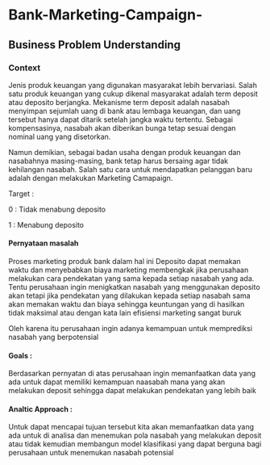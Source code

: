 # Bank-Marketing-Campaign-

## Business Problem Understanding

### Context 
Jenis produk keuangan yang digunakan masyarakat lebih bervariasi. Salah satu produk keuangan yang cukup dikenal masyarakat adalah term deposit atau deposito berjangka. Mekanisme term deposit adalah nasabah menyimpan sejumlah uang di bank atau lembaga keuangan, dan uang tersebut hanya dapat ditarik setelah jangka waktu tertentu. Sebagai kompensasinya, nasabah akan diberikan bunga tetap sesuai dengan nominal uang yang disetorkan.

Namun demikian, sebagai badan usaha dengan produk keuangan dan nasabahnya masing-masing, bank tetap harus bersaing agar tidak kehilangan nasabah. Salah satu cara untuk mendapatkan pelanggan baru adalah dengan melakukan Marketing Camapaign.

Target :

0 : Tidak menabung deposito

1 : Menabung deposito

#### Pernyataan masalah 
Proses marketing produk bank dalam hal ini Deposito dapat memakan waktu dan menyebabkan biaya marketing membengkak jika perusahaan melakukan cara pendekatan yang sama kepada setiap nasabah yang ada. Tentu perusahaan ingin menigkatkan nasabah yang menggunakan deposito akan tetapi jika pendekatan yang dilakukan kepada setiap nasabah sama akan memakan waktu dan biaya sehingga keuntungan yang di hasilkan tidak maksimal atau dengan kata lain efisiensi marketing sangat buruk 

Oleh karena itu perusahaan ingin adanya kemampuan untuk memprediksi nasabah yang berpotensial 

#### Goals :
Berdasarkan pernyatan di atas perusahaan ingin memanfaatkan data yang ada untuk dapat memiliki kemampuan naasabah mana yang akan melakukan deposit sehingga dapat melakukan pendekatan yang lebih baik

#### Analtic Approach :
Untuk dapat mencapai tujuan tersebut kita akan memanfaatkan data yang ada untuk di analisa dan menemukan pola nasabah yang melakukan deposit atau tidak
kemudian membangun model klasifikasi yang dapat berguna bagi perusahaan untuk menemukan nasabah potensial
